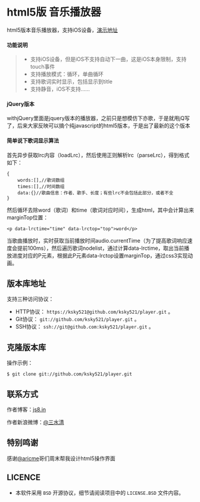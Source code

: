 html5版 音乐播放器
======

html5版本音乐播放器，支持iOS设备，[演示地址](http://4.qdemo.sinaapp.com/html5/chrome/)


#### 功能说明
> * 支持iOS设备，但是iOS不支持自动下一曲，这是iOS本身限制，支持touch事件
> * 支持播放模式：循环，单曲循环
> * 支持歌词实时显示，包括显示到title
> * 支持静音，iOS不支持……

#### jQuery版本
withjQuery里面是jquery版本的播放器，之前只是想模仿下亦歌，于是就用jQ写了，后来大家反映可以搞个纯javascript的html5版本，于是出了最新的这个版本

#### 简单说下歌词显示算法
首先异步获取lrc内容（loadLrc），然后使用正则解析lrc（parseLrc），得到格式如下：

	{
		words:[],//歌词数组
		times:[],//时间数组
		data:{}//歌曲信息：作者、歌手、长度；有些lrc不会包括此部分，或者不全
	}
然后循环去除word（歌词）和time（歌词对应时间），生成html，其中会计算出来marginTop位置：

	<p data-lrctime="time" data-lrctop="top">word</p>

当歌曲播放时，实时获取当前播放时间audio.currentTime（为了提高歌词响应速度会提前100ms），然后遍历歌词nodelist，通过计算data-lrctime，取出当前播放进度对应的P元素，根据此P元素data-lrctop设置marginTop，通过css3实现动画。

## 版本库地址

支持三种访问协议：

* HTTP协议： `https://ksky521@github.com/ksky521/player.git` 。
* Git协议： `git://github.com/ksky521/player.git` 。
* SSH协议： `ssh://git@github.com:ksky521/player.git` 。

## 克隆版本库

操作示例：

    $ git clone git://github.com/ksky521/player.git
	
## 联系方式

作者博客：[js8.in](http://js8.in)

作者新浪微博：[@三水清](http://weibo.com/sanshuiqing)


## 特别鸣谢
感谢[@aricme](http://weibo.com/aricme)哥们周末帮我设计html5操作界面

## LICENCE
* 本软件采用 `BSD` 开源协议，细节请阅读项目中的 `LICENSE.BSD` 文件内容。
